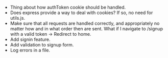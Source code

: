 - Thing about how authToken cookie should be handled.
- Does express provide a way to deal with cookies? If so, no need for utils.js.
- Make sure that all requests are handled correctly, and appropriately no matter how and in what order then are sent.
  What if I navigate to /signup with a valid token -> Redirect to home.
- Add signin feature.
- Add validation to signup form.
- Log errors in a file.